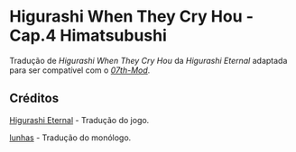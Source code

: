 # Higurashi When They Cry Hou - Cap.4 Himatsubushi

Tradução de _Higurashi When They Cry Hou_ da _Higurashi Eternal_ adaptada para ser compatível com o [_07th-Mod_](https://07th-mod.com).

## Créditos

[Higurashi Eternal](https://higurashieternal.wordpress.com/) - Tradução do jogo.

[lunhas](https://www.youtube.com/@lunhasz) - Tradução do monólogo.
